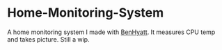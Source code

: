 # Home-Monitoring-System
A home monitoring system I made with <a href='https://github.com/BenHyatt'>BenHyatt</a>.
It measures CPU temp and takes picture.
Still a wip.
